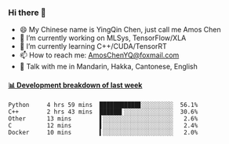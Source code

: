 ### Hi there 👋
- 😄 My Chinese name is YingQin Chen, just call me Amos Chen
- 🔭 I’m currently working on MLSys, TensorFlow/XLA
- 🌱 I’m currently learning C++/CUDA/TensorRT
- 📫 How to reach me: AmosChenYQ@foxmail.com
- 💬 Talk with me in Mandarin, Hakka, Cantonese, English

<!-- waka-box start -->
#### <a href="https://gist.github.com/becb911736b10de673d72f2a472b1e52" target="_blank">📊 Development breakdown of last week</a>
```text
Python     4 hrs 59 mins  ███████████▊░░░░░░░░░  56.1%
C++        2 hrs 43 mins  ██████▍░░░░░░░░░░░░░░  30.6%
Other      13 mins        ▌░░░░░░░░░░░░░░░░░░░░   2.6%
C          12 mins        ▌░░░░░░░░░░░░░░░░░░░░   2.4%
Docker     10 mins        ▍░░░░░░░░░░░░░░░░░░░░   2.0%
```
<!-- waka-box end -->


<!--
**AmosChenYQ/AmosChenYQ** is a ✨ _special_ ✨ repository because its `README.md` (this file) appears on your GitHub profile.

Here are some ideas to get you started:

- 🔭 I’m currently working on 
- 🌱 I’m currently learning ...
- 👯 I’m looking to collaborate on ...
- 🤔 I’m looking for help with ...
- 📫 How to reach me: AmosChenYQ@foxmail.com
- 😄 Pronouns: ...
- ⚡ Fun fact: ...
-->
